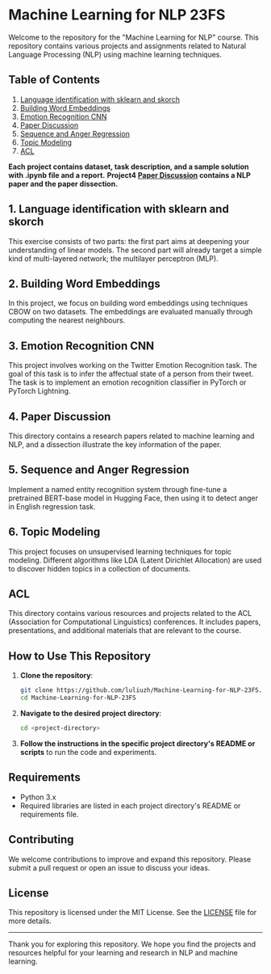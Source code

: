 # Machine Learning for NLP 23FS

Welcome to the repository for the "Machine Learning for NLP" course. This repository contains various projects and assignments related to Natural Language Processing (NLP) using machine learning techniques.

## Table of Contents
1. [Language identification with sklearn and skorch](#1-language-identification-with-sklearn-and-skorch)
2. [Building Word Embeddings](#2-building-word-embeddings)
3. [Emotion Recognition CNN](#3-emotion-recognition-cnn)
4. [Paper Discussion](#4-paper-discussion)
5. [Sequence and Anger Regression](#5-sequence-and-anger-regression)
6. [Topic Modeling](#6-topic-modeling)
7. [ACL](#acl)

**Each project contains dataset, task description, and a sample solution with .ipynb file and a report.**
**Project4 [Paper Discussion](#4-paper-discussion) contains a NLP paper and the paper dissection.**

## 1. Language identification with sklearn and skorch
This exercise consists of two parts: the first part aims at deepening your understanding of linear models. The
second part will already target a simple kind of multi-layered network; the multilayer perceptron (MLP).

## 2. Building Word Embeddings
In this project, we focus on building word embeddings using techniques CBOW on two datasets. The embeddings are evaluated manually through computing the nearest neighbours.

## 3. Emotion Recognition CNN

This project involves working on the Twitter Emotion Recognition task. The goal of this task is to infer the affectual state of a person from their tweet. The task is to implement an emotion recognition classifier in PyTorch or PyTorch Lightning. 

## 4. Paper Discussion
This directory contains a research papers related to machine learning and NLP, and a dissection illustrate the key information of the paper.

## 5. Sequence and Anger Regression
Implement a named entity recognition system through fine-tune a pretrained BERT-base model in Hugging Face, then using it to detect anger in English regression task.

## 6. Topic Modeling
This project focuses on unsupervised learning techniques for topic modeling. Different algorithms like LDA (Latent Dirichlet Allocation) are used to discover hidden topics in a collection of documents.

## ACL
This directory contains various resources and projects related to the ACL (Association for Computational Linguistics) conferences. It includes papers, presentations, and additional materials that are relevant to the course.


## How to Use This Repository
1. **Clone the repository**:
    ```sh
    git clone https://github.com/luliuzh/Machine-Learning-for-NLP-23FS.git
    cd Machine-Learning-for-NLP-23FS
    ```

2. **Navigate to the desired project directory**:
    ```sh
    cd <project-directory>
    ```

3. **Follow the instructions in the specific project directory's README or scripts** to run the code and experiments.

## Requirements
- Python 3.x
- Required libraries are listed in each project directory's README or requirements file.

## Contributing
We welcome contributions to improve and expand this repository. Please submit a pull request or open an issue to discuss your ideas.

## License
This repository is licensed under the MIT License. See the [LICENSE](LICENSE) file for more details.

---

Thank you for exploring this repository. We hope you find the projects and resources helpful for your learning and research in NLP and machine learning.
